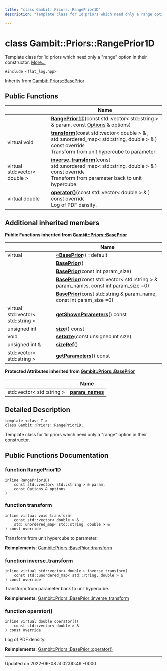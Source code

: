 ```yaml
---
title: "class Gambit::Priors::RangePrior1D"
description: "Template class for 1d priors which need only a range option in their constructor. "

---
```


# class Gambit::Priors::RangePrior1D



Template class for 1d priors which need only a "range" option in their constructor.  [More...](#detailed-description)


`#include <flat_log.hpp>`

Inherits from [Gambit::Priors::BasePrior](/documentation/code/classes/classgambit_1_1priors_1_1baseprior/)

## Public Functions

|                | Name           |
| -------------- | -------------- |
| | **[RangePrior1D](/documentation/code/classes/classgambit_1_1priors_1_1rangeprior1d/#function-gambitpriorsrangeprior1d-rangeprior1d)**(const std::vector< std::string > & param, const [Options](/documentation/code/classes/classgambit_1_1options/) & options) |
| virtual void | **[transform](/documentation/code/classes/classgambit_1_1priors_1_1rangeprior1d/#function-gambitpriorsrangeprior1d-transform)**(const std::vector< double > & , std::unordered_map< std::string, double > & ) const override<br>Transform from unit hypercube to parameter.  |
| virtual std::vector< double > | **[inverse_transform](/documentation/code/classes/classgambit_1_1priors_1_1rangeprior1d/#function-gambitpriorsrangeprior1d-inverse-transform)**(const std::unordered_map< std::string, double > & ) const override<br>Transform from parameter back to unit hypercube.  |
| virtual double | **[operator()](/documentation/code/classes/classgambit_1_1priors_1_1rangeprior1d/#function-gambitpriorsrangeprior1d-operator)**(const std::vector< double > & ) const override<br>Log of PDF density.  |

## Additional inherited members

**Public Functions inherited from [Gambit::Priors::BasePrior](/documentation/code/classes/classgambit_1_1priors_1_1baseprior/)**

|                | Name           |
| -------------- | -------------- |
| virtual | **[~BasePrior](/documentation/code/classes/classgambit_1_1priors_1_1baseprior/#function-gambitpriorsbaseprior-baseprior)**() =default |
| | **[BasePrior](/documentation/code/classes/classgambit_1_1priors_1_1baseprior/#function-gambitpriorsbaseprior-baseprior)**() |
| | **[BasePrior](/documentation/code/classes/classgambit_1_1priors_1_1baseprior/#function-gambitpriorsbaseprior-baseprior)**(const int param_size) |
| | **[BasePrior](/documentation/code/classes/classgambit_1_1priors_1_1baseprior/#function-gambitpriorsbaseprior-baseprior)**(const std::vector< std::string > & param_names, const int param_size =0) |
| | **[BasePrior](/documentation/code/classes/classgambit_1_1priors_1_1baseprior/#function-gambitpriorsbaseprior-baseprior)**(const std::string & param_name, const int param_size =0) |
| virtual std::vector< std::string > | **[getShownParameters](/documentation/code/classes/classgambit_1_1priors_1_1baseprior/#function-gambitpriorsbaseprior-getshownparameters)**() const |
| unsigned int | **[size](/documentation/code/classes/classgambit_1_1priors_1_1baseprior/#function-gambitpriorsbaseprior-size)**() const |
| void | **[setSize](/documentation/code/classes/classgambit_1_1priors_1_1baseprior/#function-gambitpriorsbaseprior-setsize)**(const unsigned int size) |
| unsigned int & | **[sizeRef](/documentation/code/classes/classgambit_1_1priors_1_1baseprior/#function-gambitpriorsbaseprior-sizeref)**() |
| std::vector< std::string > | **[getParameters](/documentation/code/classes/classgambit_1_1priors_1_1baseprior/#function-gambitpriorsbaseprior-getparameters)**() const |

**Protected Attributes inherited from [Gambit::Priors::BasePrior](/documentation/code/classes/classgambit_1_1priors_1_1baseprior/)**

|                | Name           |
| -------------- | -------------- |
| std::vector< std::string > | **[param_names](/documentation/code/classes/classgambit_1_1priors_1_1baseprior/#variable-gambitpriorsbaseprior-param-names)**  |


## Detailed Description

```
template <class T >
class Gambit::Priors::RangePrior1D;
```

Template class for 1d priors which need only a "range" option in their constructor. 
## Public Functions Documentation

### function RangePrior1D

```
inline RangePrior1D(
    const std::vector< std::string > & param,
    const Options & options
)
```


### function transform

```
inline virtual void transform(
    const std::vector< double > & ,
    std::unordered_map< std::string, double > & 
) const override
```

Transform from unit hypercube to parameter. 

**Reimplements**: [Gambit::Priors::BasePrior::transform](/documentation/code/classes/classgambit_1_1priors_1_1baseprior/#function-gambitpriorsbaseprior-transform)


### function inverse_transform

```
inline virtual std::vector< double > inverse_transform(
    const std::unordered_map< std::string, double > & 
) const override
```

Transform from parameter back to unit hypercube. 

**Reimplements**: [Gambit::Priors::BasePrior::inverse_transform](/documentation/code/classes/classgambit_1_1priors_1_1baseprior/#function-gambitpriorsbaseprior-inverse-transform)


### function operator()

```
inline virtual double operator()(
    const std::vector< double > & 
) const override
```

Log of PDF density. 

**Reimplements**: [Gambit::Priors::BasePrior::operator()](/documentation/code/classes/classgambit_1_1priors_1_1baseprior/#function-gambitpriorsbaseprior-operator)


-------------------------------

Updated on 2022-09-08 at 02:00:49 +0000